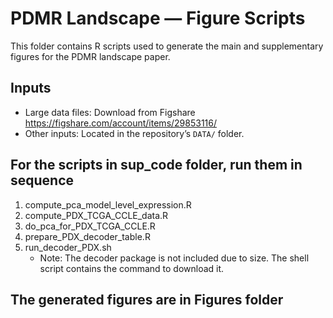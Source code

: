 # PDMR Landscape — Figure Scripts

This folder contains R scripts used to generate the main and supplementary figures for the PDMR landscape paper.


## Inputs

- Large data files: Download from Figshare https://figshare.com/account/items/29853116/  
- Other inputs: Located in the repository’s `DATA/` folder.

## For the scripts in sup_code folder, run them in sequence

1. compute_pca_model_level_expression.R
2. compute_PDX_TCGA_CCLE_data.R
3. do_pca_for_PDX_TCGA_CCLE.R
4. prepare_PDX_decoder_table.R
5. run_decoder_PDX.sh
    * Note: The decoder package is not included due to size. The shell script contains the command to download it.

## The generated figures are in Figures folder

